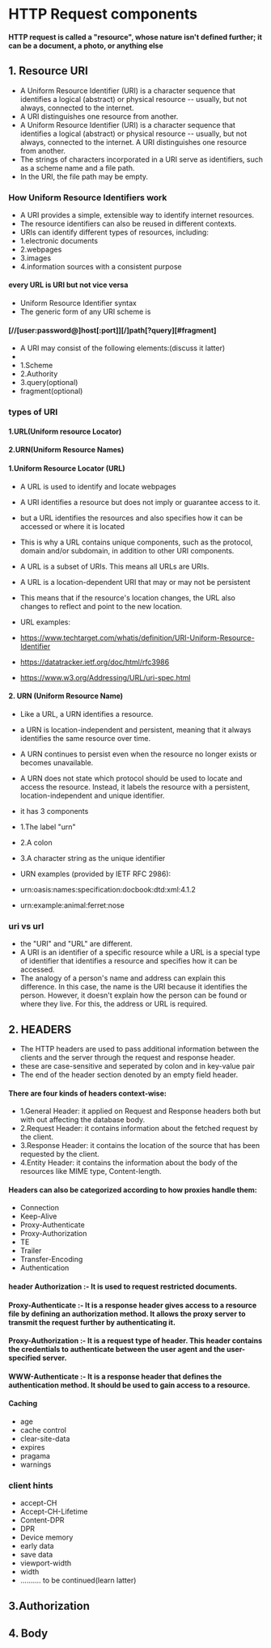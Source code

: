 # HTTP Request components
#### HTTP request is called a "resource", whose nature isn't defined further; it can be a document, a photo, or anything else
## 1. Resource URI
- A Uniform Resource Identifier (URI) is a character sequence that identifies a logical (abstract) or physical resource -- usually, but not always, connected to the internet.
- A URI distinguishes one resource from another.
- A Uniform Resource Identifier (URI) is a character sequence that identifies a logical (abstract) or physical resource -- usually, but not always, connected to the internet. A URI distinguishes one resource from another.
- The strings of characters incorporated in a URI serve as identifiers, such as a scheme name and a file path.
- In the URI, the file path may be empty.

### How Uniform Resource Identifiers work
- A URI provides a simple, extensible way to identify internet resources.
- The resource identifiers can also be reused in different contexts.
- URIs can identify different types of resources, including:
- 1.electronic documents
- 2.webpages
- 3.images
- 4.information sources with a consistent purpose


#### every URL is URI but not vice versa

- Uniform Resource Identifier syntax
- The generic form of any URI scheme is

#### [//[user:password@]host[:port]][/]path[?query][#fragment]

- A URI may consist of the following elements:(discuss it latter)
- 
- 1.Scheme
- 2.Authority
- 3.query(optional)
- fragment(optional)

### types of URI
#### 1.URL(Uniform resource Locator)
#### 2.URN(Uniform Resource Names)
#### 1.Uniform Resource Locator (URL)
-  A URL is used to identify and locate webpages
- A URI identifies a resource but does not imply or guarantee access to it.
- but a URL identifies the resources and also specifies how it can be accessed or where it is located
- This is why a URL contains unique components, such as the protocol, domain and/or subdomain, in addition to other URI components.

- A URL is a subset of URIs. This means all URLs are URIs.
- A URL is a location-dependent URI that may or may not be persistent
- This means that if the resource's location changes, the URL also changes to reflect and point to the new location.
- URL examples:

- https://www.techtarget.com/whatis/definition/URI-Uniform-Resource-Identifier

- https://datatracker.ietf.org/doc/html/rfc3986

- https://www.w3.org/Addressing/URL/uri-spec.html

#### 2. URN (Uniform Resource Name)
- Like a URL, a URN identifies a resource. 
-  a URN is location-independent and persistent, meaning that it always identifies the same resource over time.
- A URN continues to persist even when the resource no longer exists or becomes unavailable.
- A URN does not state which protocol should be used to locate and access the resource. Instead, it labels the resource with a persistent, location-independent and unique identifier.
-  it has 3 components
- 1.The label "urn"
- 2.A colon
- 3.A character string as the unique identifier
- URN examples (provided by IETF RFC 2986):

- urn:oasis:names:specification:docbook:dtd:xml:4.1.2
- urn:example:animal:ferret:nose 



### uri vs url
- the "URI" and "URL" are different. 
- A URI is an identifier of a specific resource while a URL is a special type of identifier that identifies a resource and specifies how it can be accessed.
- The analogy of a person's name and address can explain this difference. In this case, the name is the URI because it identifies the person. However, it doesn't explain how the person can be found or where they live. For this, the address or URL is required.
## 2. HEADERS
- The HTTP headers are used to pass additional information between the clients and the server through the request and response header. 
- these are case-sensitive and seperated by colon and in key-value pair
- The end of the header section denoted by an empty field header.

#### There are four kinds of headers context-wise:  
- 1.General Header: it applied on Request and Response headers both but with out affecting the database body.
- 2.Request Header: it contains information about the fetched request by the client.
- 3.Response Header: it contains the location of the source that has been requested by the client.
- 4.Entity Header: it contains the information about the body of the resources like MIME type, Content-length.


#### Headers can also be categorized according to how proxies handle them:  
- Connection
- Keep-Alive
- Proxy-Authenticate
- Proxy-Authorization
- TE
- Trailer
- Transfer-Encoding
- Authentication


#### header Authorization :- It is used to request restricted documents.
#### Proxy-Authenticate :-	It is a response header gives access to a resource file by defining an authorization method. It allows the proxy server to transmit the request further by authenticating it.
#### Proxy-Authorization :-	It is a request type of header. This header contains the credentials to authenticate between the user agent and the user-specified server. 
#### WWW-Authenticate :-	It is a response header that defines the authentication method. It should be used to gain access to a resource.

#### Caching 
- age
- cache control
- clear-site-data
- expires
- pragama
- warnings


### client hints
- accept-CH
- Accept-CH-Lifetime
- Content-DPR	
- DPR
- Device memory
- early data
- save data
- viewport-width
- width
- .......... to be continued(learn latter)

## 3.Authorization


## 4. Body


